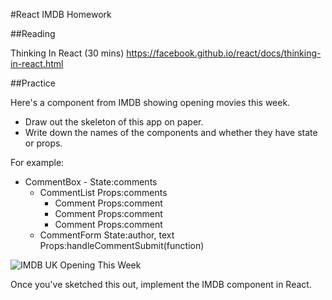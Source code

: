 #React IMDB Homework

##Reading

Thinking In React (30 mins) https://facebook.github.io/react/docs/thinking-in-react.html

##Practice

Here's a component from IMDB showing opening movies this week. 

- Draw out the skeleton of this app on paper.
- Write down the names of the components and whether they have state or props.

For example: 
- CommentBox - State:comments
  - CommentList Props:comments
    - Comment Props:comment
    - Comment Props:comment
    - Comment Props:comment
  - CommentForm State:author, text Props:handleCommentSubmit(function) 

![IMDB UK Opening This Week](imdb-opening-this-week.png)

Once you've sketched this out, implement the IMDB component in React.

